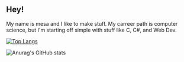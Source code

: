 ## Hey!
My name is mesa and I like to make stuff. My carreer path is computer science, but I'm starting off simple with stuff like C, C#, and Web Dev.

[![Top Langs](https://github-readme-stats.vercel.app/api/top-langs/?username=mesadev-esc&layout=compact)](https://github.com/mesadev-esc/github-readme-stats)

![Anurag's GitHub stats](https://github-readme-stats.vercel.app/api?username=mesadev-esc&show_icons=true&theme=radical)
